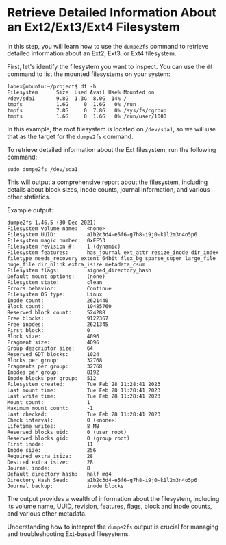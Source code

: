 # Retrieve Detailed Information About an Ext2/Ext3/Ext4 Filesystem

In this step, you will learn how to use the `dumpe2fs` command to retrieve detailed information about an Ext2, Ext3, or Ext4 filesystem.

First, let's identify the filesystem you want to inspect. You can use the `df` command to list the mounted filesystems on your system:

```
labex@ubuntu:~/project$ df -h
Filesystem      Size  Used Avail Use% Mounted on
/dev/sda1       9.8G  1.3G  8.0G  14% /
tmpfs           1.6G     0  1.6G   0% /run
tmpfs           7.8G     0  7.8G   0% /sys/fs/cgroup
tmpfs           1.6G     0  1.6G   0% /run/user/1000
```

In this example, the root filesystem is located on `/dev/sda1`, so we will use that as the target for the `dumpe2fs` command.

To retrieve detailed information about the Ext filesystem, run the following command:

```
sudo dumpe2fs /dev/sda1
```

This will output a comprehensive report about the filesystem, including details about block sizes, inode counts, journal information, and various other statistics.

Example output:

```
dumpe2fs 1.46.5 (30-Dec-2021)
Filesystem volume name:   <none>
Filesystem UUID:          a1b2c3d4-e5f6-g7h8-i9j0-k1l2m3n4o5p6
Filesystem magic number:  0xEF53
Filesystem revision #:    1 (dynamic)
Filesystem features:      has_journal ext_attr resize_inode dir_index filetype needs_recovery extent 64bit flex_bg sparse_super large_file huge_file dir_nlink extra_isize metadata_csum
Filesystem flags:         signed_directory_hash
Default mount options:    (none)
Filesystem state:         clean
Errors behavior:          Continue
Filesystem OS type:       Linux
Inode count:              2621440
Block count:              10485760
Reserved block count:     524288
Free blocks:              9122367
Free inodes:              2621345
First block:              0
Block size:               4096
Fragment size:            4096
Group descriptor size:    64
Reserved GDT blocks:      1024
Blocks per group:         32768
Fragments per group:      32768
Inodes per group:         8192
Inode blocks per group:   512
Filesystem created:       Tue Feb 28 11:28:41 2023
Last mount time:          Tue Feb 28 11:28:41 2023
Last write time:          Tue Feb 28 11:28:41 2023
Mount count:              1
Maximum mount count:      -1
Last checked:             Tue Feb 28 11:28:41 2023
Check interval:           0 (<none>)
Lifetime writes:          8 MB
Reserved blocks uid:      0 (user root)
Reserved blocks gid:      0 (group root)
First inode:              11
Inode size:               256
Required extra isize:     28
Desired extra isize:      28
Journal inode:            8
Default directory hash:   half_md4
Directory Hash Seed:      a1b2c3d4-e5f6-g7h8-i9j0-k1l2m3n4o5p6
Journal backup:           inode blocks
```

The output provides a wealth of information about the filesystem, including its volume name, UUID, revision, features, flags, block and inode counts, and various other metadata.

Understanding how to interpret the `dumpe2fs` output is crucial for managing and troubleshooting Ext-based filesystems.
